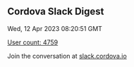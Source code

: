 ## Cordova Slack Digest
Wed, 12 Apr 2023 08:20:51 GMT

[User count: 4759](https://cordova.slack.com/)


Join the conversation at [slack.cordova.io](http://slack.cordova.io/)
